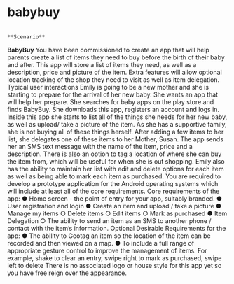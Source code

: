 # babybuy
                                                                    **Scenario**
**BabyBuy**
You have been commissioned to create an app that will help parents create a list of items they need to buy
before the birth of their baby and after. This app will store a list of items they need, as well as a description,
price and picture of the item. Extra features will allow optional location tracking of the shop they need to visit as
well as item delegation.
Typical user interactions
Emily is going to be a new mother and she is starting to prepare for the arrival of her new baby. She wants an
app that will help her prepare. She searches for baby apps on the play store and finds BabyBuy.
She downloads this app, registers an account and logs in. Inside this app she starts to list all of the things she
needs for her new baby, as well as upload/ take a picture of the item. As she has a supportive family, she is not
buying all of these things herself. After adding a few items to her list, she delegates one of these items to her
Mother, Susan. The app sends her an SMS text message with the name of the item, price and a description.
There is also an option to tag a location of where she can buy the item from, which will be useful for when she
is out shopping. Emily also has the ability to maintain her list with edit and delete options for each item as well
as being able to mark each item as purchased.
You are required to develop a prototype application for the Android operating systems which will include at
least all of the core requirements.
Core requirements of the app:
● Home screen - the point of entry for your app, suitably branded.
● User registration and login
● Create an item and upload / take a picture
● Manage my items
○ Delete items
○ Edit items
○ Mark as purchased
● Item Delegation
○ The ability to send an item as an SMS to another phone / contact with the item’s information.
Optional Desirable Requirements for the app:
● The ability to Geotag an item so the location of the item can be recorded and then viewed on a map.
● To include a full range of appropriate gesture control to improve the management of items. For
example, shake to clear an entry, swipe right to mark as purchased, swipe left to delete
There is no associated logo or house style for this app yet so you have free reign over the appearance.

